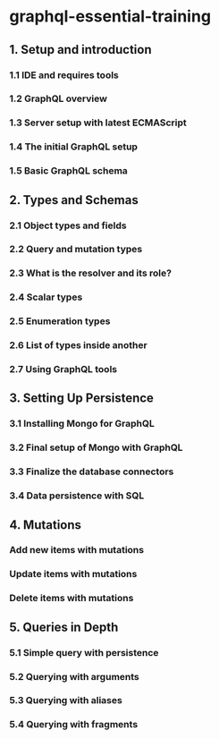 # graphql-essential-training

## 1. Setup and introduction 
### 1.1 IDE and requires tools
### 1.2 GraphQL overview
### 1.3 Server setup with latest ECMAScript  
### 1.4 The initial GraphQL setup  
### 1.5 Basic GraphQL schema  

## 2. Types and Schemas 
### 2.1 Object types and fields
### 2.2 Query and mutation types 
### 2.3 What is the resolver and its role?
### 2.4 Scalar types
### 2.5 Enumeration types 
### 2.6 List of types inside another 
### 2.7 Using GraphQL tools

## 3. Setting Up Persistence 
### 3.1 Installing Mongo for GraphQL 
### 3.2 Final setup of Mongo with GraphQL 
### 3.3 Finalize the database connectors  
### 3.4 Data persistence with SQL  

## 4. Mutations 
### Add new items with mutations  
### Update items with mutations 
### Delete items with mutations  

## 5. Queries in Depth  
### 5.1 Simple query with persistence
### 5.2 Querying with arguments 
### 5.3 Querying with aliases  
### 5.4 Querying with fragments  


